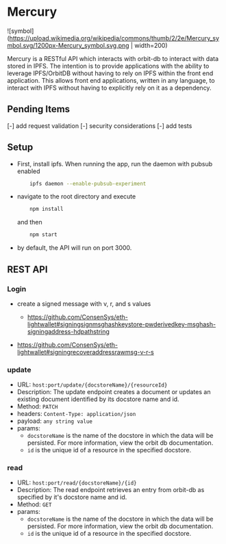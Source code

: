 # Mercury
![symbol](https://upload.wikimedia.org/wikipedia/commons/thumb/2/2e/Mercury_symbol.svg/1200px-Mercury_symbol.svg.png | width=200)


Mercury is a RESTful API which interacts with orbit-db to interact with data stored in IPFS. The intention is to provide applications with the ability to leverage IPFS/OrbitDB without having to rely on IPFS within the front end application. This allows front end applications, written in any language, to interact with IPFS without having to explicitly rely on it as a dependency. 

## Pending Items
[-] add request validation
[-] security considerations
[-] add tests 

## Setup

- First, install ipfs. When running the app, run the daemon with pubsub enabled

    ``` bash
        ipfs daemon --enable-pubsub-experiment
    ```

- navigate to the root directory and execute

    ``` bash
        npm install
    ```

    and then

    ``` bash
        npm start
    ```

- by default, the API will run on port 3000.

## REST API

### Login

- create a signed message with v, r, and s values
    - https://github.com/ConsenSys/eth-lightwallet#signingsignmsghashkeystore-pwderivedkey-msghash-signingaddress-hdpathstring

- https://github.com/ConsenSys/eth-lightwallet#signingrecoveraddressrawmsg-v-r-s

### update 
- URL: `host:port/update/{docstoreName}/{resourceId}`
- Description: The update endpoint creates a document or updates an existing document identified by its docstore name and id.
- Method: `PATCH`
- headers: `Content-Type: application/json`
- payload: `any string value`
- params: 
    -  `docstoreName` is the name of the docstore in which the data will be persisted. For more information, view the orbit db documentation.
    -  `id` is the unique id of a resource in the specified docstore.



### read
- URL: `host:port/read/{docstoreName}/{id}`
- Description: The read endpoint retrieves an entry from orbit-db as specified by it's docstore name and id.
- Method: `GET`
- params: 
    -  `docstoreName` is the name of the docstore in which the data will be persisted. For more information, view the orbit db documentation.
    -  `id` is the unique id of a resource in the specified docstore.

